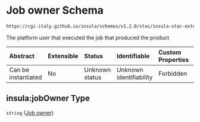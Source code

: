 # Job owner Schema

```txt
https://cgi-italy.github.io/insula/schemas/v1.2.0/stac/insula-stac-extension.schema.json#/definitions/itemFields/properties/insula:jobOwner
```

The platform user that executed the job that produced the product

| Abstract            | Extensible | Status         | Identifiable            | Custom Properties | Additional Properties | Access Restrictions | Defined In                                                                                                   |
| :------------------ | :--------- | :------------- | :---------------------- | :---------------- | :-------------------- | :------------------ | :----------------------------------------------------------------------------------------------------------- |
| Can be instantiated | No         | Unknown status | Unknown identifiability | Forbidden         | Allowed               | none                | [insula-stac-extension.schema.json\*](schemas/stac/insula-stac-extension.schema.json) |

## insula:jobOwner Type

`string` ([Job owner](insula-stac-extension-definitions-insula-stac-item-property-fields-properties-job-owner.md))
